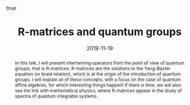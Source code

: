 ﻿---
title: R-matrices and quantum groups
event:  Seminar "Representation Theory and Automorphic Forms"
event_url: https://mathematik.univie.ac.at/forschung/seminare/seminar-representation-theory-and-automorphic-forms/

location: Universität Wien
address:
#  street: 450 Serra Mall
  city: Vienna
#  region: CA
#  postcode: '94305'
  country: Austria

#summary: An example talk using Academic's Markdown slides feature.
abstract: "In this talk, I will present intertwining operators from the point of
view of quantum groups, that is R-matrices.
R-matrices are the solutions to the Yang-Baxter equation (or braid
relation), which is at the origin of the introduction of quantum groups.
I will explain all of these concepts, with a focus on the case of
quantum affine algebras, for which interesting things happen!
If there is time, we will also see the link with mathematical physics,
where R-matrices appear in the study of spectra of quantum integrable
systems."

# Talk start and end times.
#   End time can optionally be hidden by prefixing the line with `#`.
date: "2019-11-19"
#date_end: "2030-06-01T15:00:00Z"
all_day: true

# Schedule page publish date (NOT talk date).
publishDate: "2019-11-14"

authors: []
tags: []

# Is this a featured talk? (true/false)
featured: false

image:
  caption: 'Image credit: [**Unsplash**](https://unsplash.com/photos/bzdhc5b3Bxs)'
  focal_point: Right

links:
# - icon: twitter
#  icon_pack: fab
#  name: Follow
#  url: https://twitter.com/georgecushen
url_code: ""
url_pdf: ""
url_slides: ""
url_video: ""

# Markdown Slides (optional).
#   Associate this talk with Markdown slides.
#   Simply enter your slide deck's filename without extension.
#   E.g. `slides = "example-slides"` references `content/slides/example-slides.md`.
#   Otherwise, set `slides = ""`.
slides :

# Projects (optional).
#   Associate this post with one or more of your projects.
#   Simply enter your project's folder or file name without extension.
#   E.g. `projects = ["internal-project"]` references `content/project/deep-learning/index.md`.
#   Otherwise, set `projects = []`.
projects :

# Enable math on this page?
math: true
---

